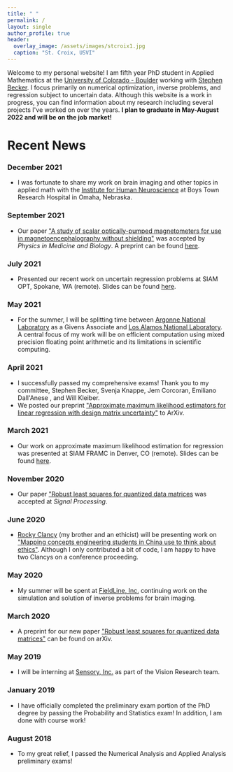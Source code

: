 ```yaml
---
title: " "
permalink: /
layout: single
author_profile: true
header:
  overlay_image: /assets/images/stcroix1.jpg
  caption: "St. Croix, USVI"
---
```

Welcome to my personal website! I am fifth year PhD student in Applied Mathematics at the [University of Colorado - Boulder](https://www.colorado.edu/amath/) working with [Stephen Becker](https://amath.colorado.edu/faculty/becker/). I focus primarily on numerical optimization, inverse problems, and regression subject to uncertain data. Although this website is a work in progress, you can find information about my research including several projects I've worked on over the years. __I plan to graduate in May-August 2022 and will be on the job market!__





# Recent News

### December 2021
- I was fortunate to share my work on brain imaging and other topics in applied math with the [Institute for Human Neuroscience](https://www.boystownhospital.org/research/institute-human-neuroscience) at Boys Town Research Hospital in Omaha, Nebraska. 

### September 2021

- Our paper [&#34;A study of scalar optically-pumped magnetometers for use in magnetoencephalography without shielding&#34;](https://iopscience.iop.org/article/10.1088/1361-6560/ac18fb) was accepted by _Physics in Medicine and Biology_. A preprint can be found [here](https://arxiv.org/pdf/2105.02316).

### July 2021

- Presented our recent work on uncertain regression problems at SIAM OPT, Spokane, WA (remote). Slides can be found [here](/assets/documents/siam_opt21.pdf).

### May 2021

- For the summer, I will be splitting time between [Argonne National Laboratory](https://www.anl.gov/) as a Givens Associate and [Los Alamos National Laboratory](https://www.lanl.gov). A central focus of my work will be on efficient computation using mixed precision floating point arithmetic and its limitations in scientific computing.

### April 2021

- I successfully passed my comprehensive exams! Thank you to my committee, Stephen Becker, Svenja Knappe, Jem Corcoran, Emiliano Dall'Anese , and Will Kleiber.
- We posted our preprint [&#34;Approximate maximum likelihood estimators for linear regression with design matrix uncertainty&#34;](https://arxiv.org/pdf/2104.03307) to ArXiv.

### March 2021

- Our work on approximate maximum likelihood estimation for regression was presented at SIAM FRAMC in Denver, CO (remote). Slides can be found [here](/assets/documents/Approximate_MLE_presentation.pdf).

### November 2020

- Our paper [&#34;Robust least squares for quantized data matrices](https://www.sciencedirect.com/science/article/abs/pii/S0165168420302541) was accepted at _Signal Processing_.

### June 2020

- [Rocky Clancy](http://www.rockwellfclancy.com/research.html) (my brother and an ethicist) will be presenting work on [&#34;Mapping concepts engineering students in China use to think about ethics&#34;](https://peer.asee.org/mapping-concepts-engineering-students-in-china-use-to-think-about-ethics). Although I only contributed a bit of code, I am happy to have two Clancys on a conference proceeding.

### May 2020

- My summer will be spent at [FieldLine, Inc.](https://fieldlineinc.com/) continuing work on the simulation and solution of inverse problems for brain imaging.

### March 2020

- A preprint for our new paper [&#34;Robust least squares for quantized data matrices&#34;](https://arxiv.org/abs/2003.12004) can be found on arXiv.

### May 2019

- I will be interning at [Sensory, Inc.](https://www.sensory.com/) as part of the Vision Research team.

### January 2019

- I have officially completed the preliminary exam portion of the PhD degree by passing the Probability and Statistics exam! In addition, I am done with course work!

### August 2018

- To my great relief, I passed the Numerical Analysis and Applied Analysis preliminary exams!
